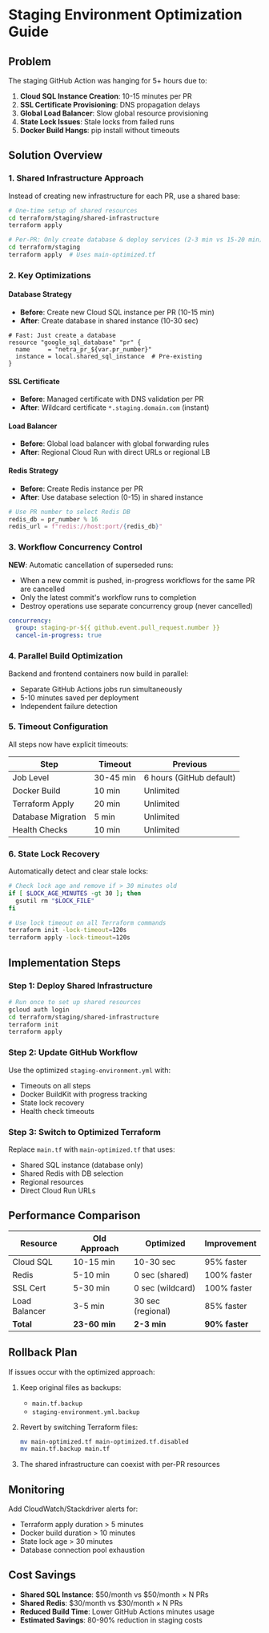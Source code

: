 # Staging Environment Optimization Guide

## Problem
The staging GitHub Action was hanging for 5+ hours due to:
1. **Cloud SQL Instance Creation**: 10-15 minutes per PR
2. **SSL Certificate Provisioning**: DNS propagation delays
3. **Global Load Balancer**: Slow global resource provisioning
4. **State Lock Issues**: Stale locks from failed runs
5. **Docker Build Hangs**: pip install without timeouts

## Solution Overview

### 1. Shared Infrastructure Approach
Instead of creating new infrastructure for each PR, use a shared base:

```bash
# One-time setup of shared resources
cd terraform/staging/shared-infrastructure
terraform apply

# Per-PR: Only create database & deploy services (2-3 min vs 15-20 min)
cd terraform/staging
terraform apply  # Uses main-optimized.tf
```

### 2. Key Optimizations

#### Database Strategy
- **Before**: Create new Cloud SQL instance per PR (10-15 min)
- **After**: Create database in shared instance (10-30 sec)

```hcl
# Fast: Just create a database
resource "google_sql_database" "pr" {
  name     = "netra_pr_${var.pr_number}"
  instance = local.shared_sql_instance  # Pre-existing
}
```

#### SSL Certificate
- **Before**: Managed certificate with DNS validation per PR
- **After**: Wildcard certificate `*.staging.domain.com` (instant)

#### Load Balancer
- **Before**: Global load balancer with global forwarding rules
- **After**: Regional Cloud Run with direct URLs or regional LB

#### Redis Strategy
- **Before**: Create Redis instance per PR
- **After**: Use database selection (0-15) in shared instance

```python
# Use PR number to select Redis DB
redis_db = pr_number % 16
redis_url = f"redis://host:port/{redis_db}"
```

### 3. Workflow Concurrency Control

**NEW**: Automatic cancellation of superseded runs:
- When a new commit is pushed, in-progress workflows for the same PR are cancelled
- Only the latest commit's workflow runs to completion
- Destroy operations use separate concurrency group (never cancelled)

```yaml
concurrency:
  group: staging-pr-${{ github.event.pull_request.number }}
  cancel-in-progress: true
```

### 4. Parallel Build Optimization

Backend and frontend containers now build in parallel:
- Separate GitHub Actions jobs run simultaneously
- 5-10 minutes saved per deployment
- Independent failure detection

### 5. Timeout Configuration

All steps now have explicit timeouts:

| Step | Timeout | Previous |
|------|---------|----------|
| Job Level | 30-45 min | 6 hours (GitHub default) |
| Docker Build | 10 min | Unlimited |
| Terraform Apply | 20 min | Unlimited |
| Database Migration | 5 min | Unlimited |
| Health Checks | 10 min | Unlimited |

### 6. State Lock Recovery

Automatically detect and clear stale locks:

```bash
# Check lock age and remove if > 30 minutes old
if [ $LOCK_AGE_MINUTES -gt 30 ]; then
  gsutil rm "$LOCK_FILE"
fi

# Use lock timeout on all Terraform commands
terraform init -lock-timeout=120s
terraform apply -lock-timeout=120s
```

## Implementation Steps

### Step 1: Deploy Shared Infrastructure
```bash
# Run once to set up shared resources
gcloud auth login
cd terraform/staging/shared-infrastructure
terraform init
terraform apply
```

### Step 2: Update GitHub Workflow
Use the optimized `staging-environment.yml` with:
- Timeouts on all steps
- Docker BuildKit with progress tracking
- State lock recovery
- Health check timeouts

### Step 3: Switch to Optimized Terraform
Replace `main.tf` with `main-optimized.tf` that uses:
- Shared SQL instance (database only)
- Shared Redis with DB selection
- Regional resources
- Direct Cloud Run URLs

## Performance Comparison

| Resource | Old Approach | Optimized | Improvement |
|----------|-------------|-----------|-------------|
| Cloud SQL | 10-15 min | 10-30 sec | 95% faster |
| Redis | 5-10 min | 0 sec (shared) | 100% faster |
| SSL Cert | 5-30 min | 0 sec (wildcard) | 100% faster |
| Load Balancer | 3-5 min | 30 sec (regional) | 85% faster |
| **Total** | **23-60 min** | **2-3 min** | **90% faster** |

## Rollback Plan

If issues occur with the optimized approach:

1. Keep original files as backups:
   - `main.tf.backup`
   - `staging-environment.yml.backup`

2. Revert by switching Terraform files:
   ```bash
   mv main-optimized.tf main-optimized.tf.disabled
   mv main.tf.backup main.tf
   ```

3. The shared infrastructure can coexist with per-PR resources

## Monitoring

Add CloudWatch/Stackdriver alerts for:
- Terraform apply duration > 5 minutes
- Docker build duration > 10 minutes
- State lock age > 30 minutes
- Database connection pool exhaustion

## Cost Savings

- **Shared SQL Instance**: $50/month vs $50/month × N PRs
- **Shared Redis**: $30/month vs $30/month × N PRs
- **Reduced Build Time**: Lower GitHub Actions minutes usage
- **Estimated Savings**: 80-90% reduction in staging costs